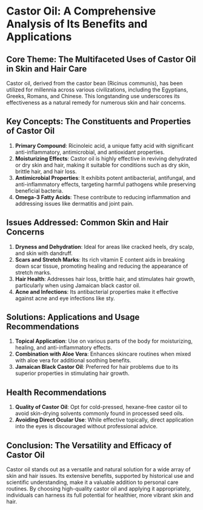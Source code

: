 # Castor Oil: A Comprehensive Analysis of Its Benefits and Applications

## Core Theme: The Multifaceted Uses of Castor Oil in Skin and Hair Care

Castor oil, derived from the castor bean (Ricinus communis), has been utilized for millennia across various civilizations, including the Egyptians, Greeks, Romans, and Chinese. This longstanding use underscores its effectiveness as a natural remedy for numerous skin and hair concerns.

## Key Concepts: The Constituents and Properties of Castor Oil

1. **Primary Compound**: Ricinoleic acid, a unique fatty acid with significant anti-inflammatory, antimicrobial, and antioxidant properties.
2. **Moisturizing Effects**: Castor oil is highly effective in reviving dehydrated or dry skin and hair, making it suitable for conditions such as dry skin, brittle hair, and hair loss.
3. **Antimicrobial Properties**: It exhibits potent antibacterial, antifungal, and anti-inflammatory effects, targeting harmful pathogens while preserving beneficial bacteria.
4. **Omega-3 Fatty Acids**: These contribute to reducing inflammation and addressing issues like dermatitis and joint pain.

## Issues Addressed: Common Skin and Hair Concerns

1. **Dryness and Dehydration**: Ideal for areas like cracked heels, dry scalp, and skin with dandruff.
2. **Scars and Stretch Marks**: Its rich vitamin E content aids in breaking down scar tissue, promoting healing and reducing the appearance of stretch marks.
3. **Hair Health**: Addresses hair loss, brittle hair, and stimulates hair growth, particularly when using Jamaican black castor oil.
4. **Acne and Infections**: Its antibacterial properties make it effective against acne and eye infections like sty.

## Solutions: Applications and Usage Recommendations

1. **Topical Application**: Use on various parts of the body for moisturizing, healing, and anti-inflammatory effects.
2. **Combination with Aloe Vera**: Enhances skincare routines when mixed with aloe vera for additional soothing benefits.
3. **Jamaican Black Castor Oil**: Preferred for hair problems due to its superior properties in stimulating hair growth.

## Health Recommendations

1. **Quality of Castor Oil**: Opt for cold-pressed, hexane-free castor oil to avoid skin-drying solvents commonly found in processed seed oils.
2. **Avoiding Direct Ocular Use**: While effective topically, direct application into the eyes is discouraged without professional advice.

## Conclusion: The Versatility and Efficacy of Castor Oil

Castor oil stands out as a versatile and natural solution for a wide array of skin and hair issues. Its extensive benefits, supported by historical use and scientific understanding, make it a valuable addition to personal care routines. By choosing high-quality castor oil and applying it appropriately, individuals can harness its full potential for healthier, more vibrant skin and hair.